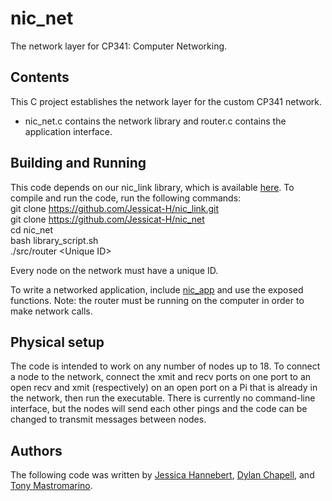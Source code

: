 # nic_net
The network layer for CP341: Computer Networking.

## Contents
This C project establishes the network layer for the custom CP341 network.
- nic_net.c contains the network library and router.c contains the application interface.

## Building and Running
This code depends on our nic_link library, which is available [here](https://github.com/Jessicat-H/nic_link). To compile and run the code, run the following commands:  
git clone https://github.com/Jessicat-H/nic_link.git  
git clone https://github.com/Jessicat-H/nic_net  
cd nic_net  
bash library_script.sh  
./src/router \<Unique ID\>
  
Every node on the network must have a unique ID.

To write a networked application, include [nic_app](https://github.com/tonydoesathing/nic_app) and use the exposed functions. Note: the router must be running on the computer in order to make network calls.

## Physical setup
The code is intended to work on any number of nodes up to 18. To connect a node to the network, connect the xmit and recv ports on one port to an open recv and xmit (respectively) on an open port on a Pi that is already in the network, then run the executable. There is currently no command-line interface, but the nodes will send each other pings and the code can be changed to transmit messages between nodes.

## Authors
The following code was written by [Jessica Hannebert](https://github.com/Jessicat-H), [Dylan Chapell](https://github.com/dylanchapell), and [Tony Mastromarino](https://github.com/tonydoesathing). 

